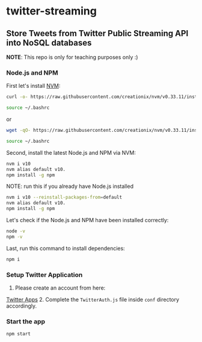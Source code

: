 # twitter-streaming

## Store Tweets from Twitter Public Streaming API into NoSQL databases

**NOTE**: This repo is only for teaching purposes only :)

### Node.js and NPM

First let's install [NVM](https://github.com/creationix/nvm):

```bash
curl -o- https://raw.githubusercontent.com/creationix/nvm/v0.33.11/install.sh | bash

source ~/.bashrc
```

or

```bash
wget -qO- https://raw.githubusercontent.com/creationix/nvm/v0.33.11/install.sh | bash

source ~/.bashrc
```

Second, install the latest Node.js and NPM via NVM:

```bash
nvm i v10
nvm alias default v10.
npm install -g npm
```

NOTE: run this if you already have Node.js installed

```bash
nvm i v10 --reinstall-packages-from=default
nvm alias default v10.
npm install -g npm
```

Let's check if the Node.js and NPM have been installed correctly:

```bash
node -v
npm -v
```

Last, run this command to install dependencies:

```bash
npm i
```

### Setup Twitter Application

1. Please create an account from here:

[Twitter Apps](https://developer.twitter.com)
2. Complete the `TwitterAuth.js` file inside `conf` directory accordingly. 

### Start the app

```bash
npm start
```
